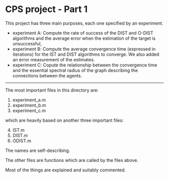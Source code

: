 # CPS project - Part 1

This project has three main purposes, each one specified by an experiment.

- experiment A: Compute the rate of success of the DIST and O-DIST algorithms and the average error when the estimation of the target is unsuccessful,
- experiment B: Compute the average convergence time (expressed in iterations) for the IST and DIST algorithms to converge. We also added an error measurement of the estimates.
- experiment C: Copute the relationship between the convergence time and the essential spectral radius of the graph describing the connections between the agents.

---

The most important files in this directory are:

1. experiment_a.m
2. experiment_b.m
3. experiment_c.m

which are heavily based on another three important files:

4. IST.m
5. DIST.m 
6. ODIST.m

The names are self-describing. 

The other files are functions which are called by the files above.

Most of the things are explained and suitably commented.
